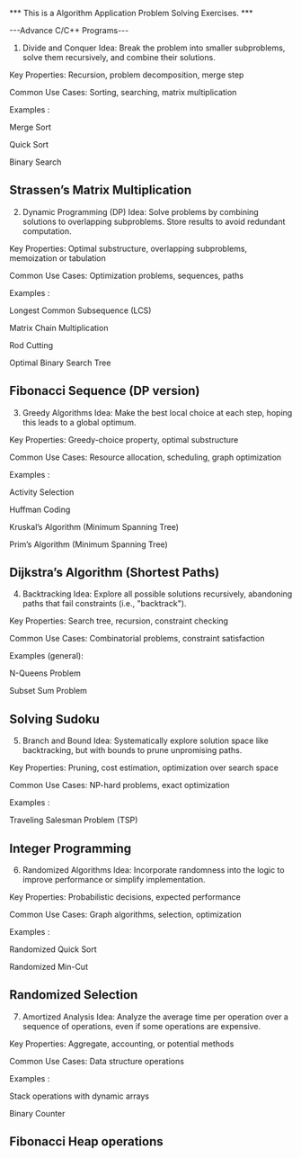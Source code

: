 *** This is a Algorithm Application Problem Solving Exercises. ***

---Advance C/C++ Programs---

1. Divide and Conquer
Idea: Break the problem into smaller subproblems, solve them recursively, and combine their solutions.

Key Properties: Recursion, problem decomposition, merge step

Common Use Cases: Sorting, searching, matrix multiplication

Examples :

Merge Sort

Quick Sort

Binary Search

Strassen’s Matrix Multiplication
---------------------------------------------------------------------------------
2. Dynamic Programming (DP)
Idea: Solve problems by combining solutions to overlapping subproblems. Store results to avoid redundant computation.

Key Properties: Optimal substructure, overlapping subproblems, memoization or tabulation

Common Use Cases: Optimization problems, sequences, paths

Examples :

Longest Common Subsequence (LCS)

Matrix Chain Multiplication

Rod Cutting

Optimal Binary Search Tree

Fibonacci Sequence (DP version)
---------------------------------------------------------------------------------
3. Greedy Algorithms
Idea: Make the best local choice at each step, hoping this leads to a global optimum.

Key Properties: Greedy-choice property, optimal substructure

Common Use Cases: Resource allocation, scheduling, graph optimization

Examples :

Activity Selection

Huffman Coding

Kruskal’s Algorithm (Minimum Spanning Tree)

Prim’s Algorithm (Minimum Spanning Tree)

Dijkstra’s Algorithm (Shortest Paths)
---------------------------------------------------------------------------------
4. Backtracking
Idea: Explore all possible solutions recursively, abandoning paths that fail constraints (i.e., "backtrack").

Key Properties: Search tree, recursion, constraint checking

Common Use Cases: Combinatorial problems, constraint satisfaction

Examples (general):

N-Queens Problem

Subset Sum Problem

Solving Sudoku
---------------------------------------------------------------------------------
5. Branch and Bound
Idea: Systematically explore solution space like backtracking, but with bounds to prune unpromising paths.

Key Properties: Pruning, cost estimation, optimization over search space

Common Use Cases: NP-hard problems, exact optimization

Examples :

Traveling Salesman Problem (TSP)

Integer Programming
---------------------------------------------------------------------------------
6. Randomized Algorithms
Idea: Incorporate randomness into the logic to improve performance or simplify implementation.

Key Properties: Probabilistic decisions, expected performance

Common Use Cases: Graph algorithms, selection, optimization

Examples :

Randomized Quick Sort

Randomized Min-Cut

Randomized Selection
---------------------------------------------------------------------------------
7. Amortized Analysis
Idea: Analyze the average time per operation over a sequence of operations, even if some operations are expensive.

Key Properties: Aggregate, accounting, or potential methods

Common Use Cases: Data structure operations

Examples :

Stack operations with dynamic arrays

Binary Counter

Fibonacci Heap operations
---------------------------------------------------------------------------------
